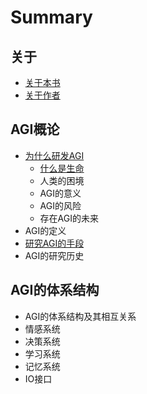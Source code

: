 # Summary

## 关于

* [关于本书](README.md)
* [关于作者](guan-yu-zuo-zhe.md)

## AGI概论

* [为什么研发AGI](agigai-lun/wei-shi-yao-yan-fa-agi.md)
  * [什么是生命](agigai-lun/wei-shi-yao-yan-fa-agi/shi-yao-shi-sheng-ming.md)
  * 人类的困境
  * AGI的意义
  * AGI的风险
  * 存在AGI的未来
* AGI的定义
* [研究AGI的手段](agigai-lun/yan-jiu-agi-de-shou-duan.md)
* AGI的研究历史

## AGI的体系结构

* AGI的体系结构及其相互关系
* 情感系统
* 决策系统
* 学习系统
* 记忆系统
* IO接口

